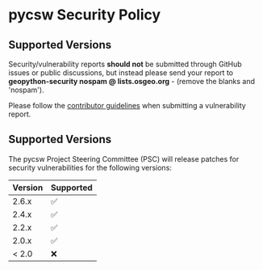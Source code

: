 # pycsw Security Policy

## Supported Versions

Security/vulnerability reports **should not** be submitted through GitHub issues or public discussions, but instead please send your report 
to **geopython-security nospam @ lists.osgeo.org** - (remove the blanks and 'nospam').  

Please follow the [contributor guidelines](https://github.com/geopython/pycsw/blob/master/CONTRIBUTING.rst#bugs) when submitting a vulnerability report.

## Supported Versions

The pycsw Project Steering Committee (PSC) will release patches for security vulnerabilities for the following versions:

| Version | Supported          |
| ------- | ------------------ |
| 2.6.x   | :white_check_mark: |
| 2.4.x   | :white_check_mark: |
| 2.2.x   | :white_check_mark: |
| 2.0.x   | :white_check_mark: |
| < 2.0   | :x:                |

